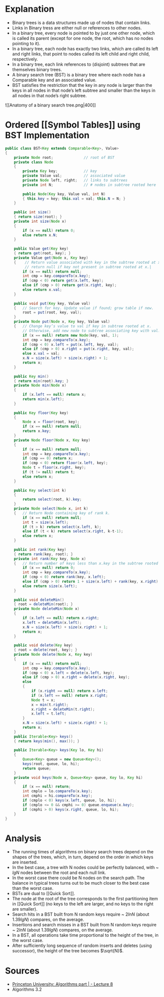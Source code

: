 # Explanation
+ Binary trees is a data structures made up of nodes that contain links.
+ Links in Binary tress are either null or references to other nodes.
+ In a binary tree, every node is pointed to by just one other node, which is called its parent (except for one node, the root, which has no nodes pointing to it).
+ In a binary tree, each node has exactly two links, which are called its left and right links, that point to nodes called its left child and right child, respectively.
+ In a binary tree, each link references to (disjoint) subtrees that are themselves binary trees.
+ A binary search tree (BST) is a binary tree where each node has a Comparable key and an associated value.
+ BST satisfies the restriction that the key in any node is larger than the keys in all nodes in that node’s left subtree and smaller than the keys in all nodes in that node’s right subtree.

![[Anatomy of a binary search tree.png|400]]
# Ordered [[Symbol Tables]] using BST Implementation

```java
public class BST<Key extends Comparable<Key>, Value>
{
	private Node root;              // root of BST
	private class Node 
	{ 
		private Key key;            // key
		private Value val;          // associated value
		private Node left, right;   // links to subtrees
		private int N;              // # nodes in subtree rooted here
		
		public Node(Key key, Value val, int N) 
		{ this.key = key; this.val = val; this.N = N; } 
	} 
	
	public int size() 
	{ return size(root); } 
	private int size(Node x) 
	{ 
		if (x == null) return 0; 
		else return x.N; 
	} 
	
	public Value get(Key key) 
	{ return get(root, key); } 
	private Value get(Node x, Key key)
	{    // Return value associated with key in the subtree rooted at x; 
	     // return null if key not present in subtree rooted at x.|
		if (x == null) return null; 
		int cmp = key.compareTo(x.key); 
		if (cmp < 0) return get(x.left, key); 
		else if (cmp > 0) return get(x.right, key); 
		else return x.val; 
	}
	
	public void put(Key key, Value val) 
	{   // Search for key. Update value if found; grow table if new. 
		root = put(root, key, val); 
	} 
	private Node put(Node x, Key key, Value val)
	{   // Change key’s value to val if key in subtree rooted at x. 
	    // Otherwise, add new node to subtree associating key with val.
		if (x == null) return new Node(key, val, 1); 
		int cmp = key.compareTo(x.key); 
		if (cmp < 0) x.left = put(x.left, key, val); 
		else if (cmp > 0) x.right = put(x.right, key, val); 
		else x.val = val; 
		x.N = size(x.left) + size(x.right) + 1; 
		return x; 
	}
	
	public Key min() 
	{ return min(root).key; }
	private Node min(Node x) 
	{ 
		if (x.left == null) return x; 
		return min(x.left); 
	}
	
	public Key floor(Key key)
	{ 
		Node x = floor(root, key); 
		if (x == null) return null; 
		return x.key; 
	} 
	private Node floor(Node x, Key key)
	{ 
		if (x == null) return null; 
		int cmp = key.compareTo(x.key); 
		if (cmp == 0) return x; 
		if (cmp < 0) return floor(x.left, key); 
		Node t = floor(x.right, key); 
		if (t != null) return t; 
		else return x; 
	}
	
	public Key select(int k)
	{
		return select(root, k).key;
	}
	private Node select(Node x, int k)
	{   // Return Node containing key of rank k.
		if (x == null) return null;
		int t = size(x.left);
		if (t > k) return select(x.left, k);
		else if (t < k) return select(x.right, k-t-1);
		else return x;
	}
	
	public int rank(Key key)
	{ return rank(key, root); }
	private int rank(Key key, Node x)
	{   // Return number of keys less than x.key in the subtree rooted at x.
		if (x == null) return 0;
		int cmp = key.compareTo(x.key);
		if (cmp < 0) return rank(key, x.left);
		else if (cmp > 0) return 1 + size(x.left) + rank(key, x.right);
		else return size(x.left);
	}
	
	public void deleteMin() 
	{ root = deleteMin(root); } 
	private Node deleteMin(Node x) 
	{ 
		if (x.left == null) return x.right; 
		x.left = deleteMin(x.left); 
		x.N = size(x.left) + size(x.right) + 1; 
		return x; 
	} 
	
	public void delete(Key key) 
	{ root = delete(root, key); } 
	private Node delete(Node x, Key key) 
	{ 
		if (x == null) return null; 
		int cmp = key.compareTo(x.key); 
		if (cmp < 0) x.left = delete(x.left, key); 
		else if (cmp > 0) x.right = delete(x.right, key); 
		else 
		{ 
			if (x.right == null) return x.left; 
			if (x.left == null) return x.right; 
			Node t = x;
			x = min(t.right);
			x.right = deleteMin(t.right); 
			x.left = t.left;
		} 
		x.N = size(x.left) + size(x.right) + 1; 
		return x; 
	}
	public Iterable<Key> keys()
	{ return keys(min(), max()); }
	
	public Iterable<Key> keys(Key lo, Key hi)
	{
		Queue<Key> queue = new Queue<Key>();
		keys(root, queue, lo, hi);
		return queue;
	}
	private void keys(Node x, Queue<Key> queue, Key lo, Key hi)
	{
		if (x == null) return;
		int cmplo = lo.compareTo(x.key);
		int cmphi = hi.compareTo(x.key);
		if (cmplo < 0) keys(x.left, queue, lo, hi);
		if (cmplo <= 0 && cmphi >= 0) queue.enqueue(x.key);
		if (cmphi > 0) keys(x.right, queue, lo, hi);
	}
}
```
# Analysis
+ The running times of algorithms on binary search trees depend on the shapes of the trees, which, in turn, depend on the order in which keys are inserted. 
+ In the best case, a tree with N nodes could be perfectly balanced, with ~ $lg N$ nodes between the root and each null link. 
+ In the worst case there could be N nodes on the search path. The balance in typical trees turns out to be much closer to the best case than the worst case.
+ BSTs are dual to [[Quick Sort]]. 
+ The node at the root of the tree corresponds to the first partitioning item in [[Quick Sort]] (no keys to the left are larger, and no keys to the right are smaller).
+ Search hits in a BST built from N random keys require ~ $2 ln N$ (about $1.39 lg N$) compares, on the average.
+ Insertions and search misses in a BST built from N random keys require ~ $2 ln N$ (about $1.39 lg N$) compares, on the average.
+ In a BST, all operations take time proportional to the height of the tree, in the worst case.
+ After sufficiently long sequence of random inserts and deletes (using successor), the height of the tree becomes $\sqrt{N}$.
# Sources
+ [Princeton University: Algorithms part | - Lecture 8 ](https://www.coursera.org/learn/algorithms-part1/lecture/7An9B/binary-search-trees)
+ Algorithms 3.2